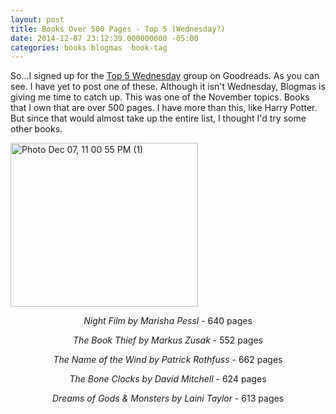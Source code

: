 ```yaml
---
layout: post
title: Books Over 500 Pages - Top 5 (Wednesday?)
date: 2014-12-07 23:12:39.000000000 -05:00
categories: books blogmas  book-tag
---
```

<p>So...I signed up for the <a href="https://www.goodreads.com/group/show/118368-top-5-wednesday">Top 5 Wednesday</a> group on Goodreads. As you can see. I have yet to post one of these. Although it isn't Wednesday, Blogmas is giving me time to catch up. This was one of the November topics. Books that I own that are over 500 pages. I have more than this, like Harry Potter. But since that would almost take up the entire list, I thought I'd try some other books.</p>
<p><a href="https://cheriedlampley.files.wordpress.com/2014/12/photo-dec-07-11-00-55-pm-1.jpg"><img class=" size-medium wp-image-2649 aligncenter" src="assets/photo-dec-07-11-00-55-pm-1.jpg?w=300" alt="Photo Dec 07, 11 00 55 PM (1)" width="300" height="262" /></a></p>
<p style="text-align:center;">
<p style="text-align:center;"><em>Night Film by Marisha Pessl</em> - 640 pages</p>
<p style="text-align:center;"><em>The Book Thief by Markus Zusak</em> - 552 pages</p>
<p style="text-align:center;"><em>The Name of the Wind by Patrick Rothfuss</em> - 662 pages</p>
<p style="text-align:center;"><em>The Bone Clocks by David Mitchell</em> - 624 pages</p>
<p style="text-align:center;"><em>Dreams of Gods &amp; Monsters by Laini Taylor</em> - 613 pages</p>
<p style="text-align:center;">
<p>&nbsp;</p>
